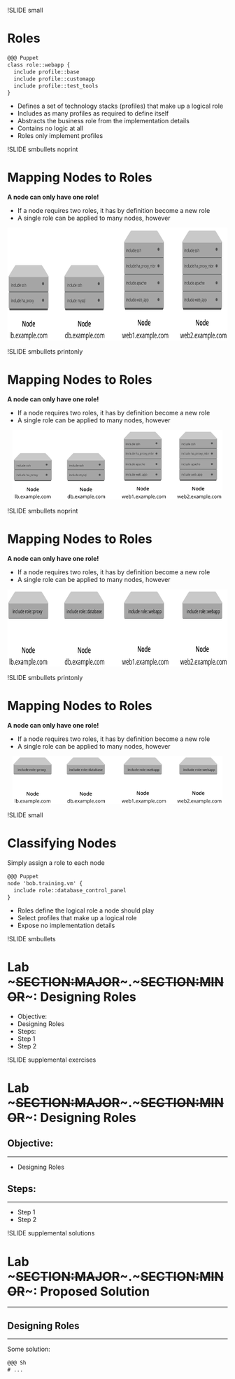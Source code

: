 !SLIDE small 
# Roles

    @@@ Puppet
    class role::webapp {
      include profile::base
      include profile::customapp
      include profile::test_tools
    }

* Defines a set of technology stacks (profiles) that make up a logical role
* Includes as many profiles as required to define itself
* Abstracts the business role from the implementation details
* Contains no logic at all
* Roles only implement profiles


!SLIDE smbullets noprint
# Mapping Nodes to Roles

**A node can only have one role!**

* If a node requires two roles, it has by definition become a new role
* A single role can be applied to many nodes, however

<center><img src="../_images/roles_profiles/legacy_classification.png" style="width:774px;height:257px;" alt="Legacy Classification"/></center>


!SLIDE smbullets printonly
# Mapping Nodes to Roles

**A node can only have one role!**

* If a node requires two roles, it has by definition become a new role
* A single role can be applied to many nodes, however

<center><img src="../_images/roles_profiles/legacy_classification.png" style="width:480px;height:159px;" alt="Legacy Classification"/></center>


!SLIDE smbullets noprint
# Mapping Nodes to Roles

**A node can only have one role!**

* If a node requires two roles, it has by definition become a new role
* A single role can be applied to many nodes, however

<center><img src="../_images/roles_profiles/role_classification.png" style="width:772px;height:176px;" alt="Role Classification"/></center>


!SLIDE smbullets printonly
# Mapping Nodes to Roles

**A node can only have one role!**

* If a node requires two roles, it has by definition become a new role
* A single role can be applied to many nodes, however

<center><img src="../_images/roles_profiles/role_classification.png" style="width:480px;height:109px;" alt="Role Classification"/></center>


!SLIDE small
# Classifying Nodes

Simply assign a role to each node

    @@@ Puppet
    node 'bob.training.vm' {
      include role::database_control_panel
    }

* Roles define the logical role a node should play
 * Select profiles that make up a logical role
 * Expose no implementation details


!SLIDE smbullets 
# Lab ~~~SECTION:MAJOR~~~.~~~SECTION:MINOR~~~: Designing Roles

* Objective:
 * Designing Roles
* Steps:
 * Step 1
 * Step 2


!SLIDE supplemental exercises
# Lab ~~~SECTION:MAJOR~~~.~~~SECTION:MINOR~~~: Designing Roles

## Objective:

****

* Designing Roles

## Steps:

****

* Step 1
* Step 2


!SLIDE supplemental solutions
# Lab ~~~SECTION:MAJOR~~~.~~~SECTION:MINOR~~~: Proposed Solution

****

## Designing Roles

****

Some solution:

    @@@ Sh
    # ...
